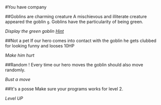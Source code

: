 #You have company

##Goblins are charming creature
A mischievous and illiterate creature appeared the goblin `g`. Goblins have the particularity of being green.

*Display the green goblin [Hint](http://docs.python.org/howto/curses.html#attributes-and-color)*

##Not a pet
If our hero comes into contact with the goblin he gets clubbed for looking funny and looses 10HP

*Make him hurt*

##Random !
Every time our hero moves the goblin should also move randomly.

*Bust a move*

##It's a posse
Make sure your programs works for level 2.

*Level UP*
